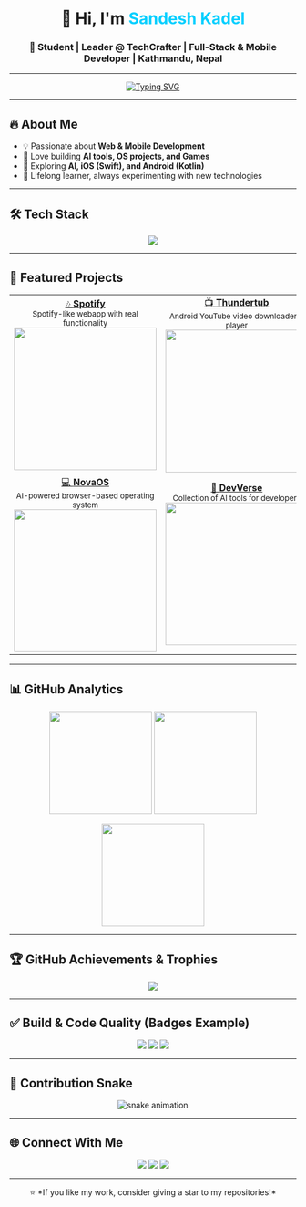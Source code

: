 <!-- Profile Header -->
<h1 align="center">👋 Hi, I'm <span style="color:#00CFFF;">Sandesh Kadel</span></h1>
<h3 align="center">🚀 Student | Leader @ TechCrafter | Full-Stack & Mobile Developer | Kathmandu, Nepal</h3>

---

<!-- Typing Animation -->
<p align="center">
  <a href="https://github.com/Sandeshkadel">
    <img src="https://readme-typing-svg.herokuapp.com?font=Fira+Code&weight=600&size=24&pause=1000&color=00CFFF&center=true&vCenter=true&width=600&lines=💻+Web+%26+Mobile+Developer;🚀+Exploring+AI+and+OS+Projects;🎯+Building+Creative+Coding+Experiences;🌐+TechCrafter+Leader" alt="Typing SVG" />
  </a>
</p>

---

## 🔥 About Me
- 💡 Passionate about **Web & Mobile Development**
- 🎨 Love building **AI tools, OS projects, and Games**
- 📱 Exploring **AI, iOS (Swift), and Android (Kotlin)**
- 🌱 Lifelong learner, always experimenting with new technologies  

---

## 🛠 Tech Stack
<p align="center">
  <img src="https://skillicons.dev/icons?i=python,c,js,html,css,swift,kotlin,react,nodejs,tailwind,git,github,vscode,androidstudio,xcode" />
</p>

---

## 🚀 Featured Projects  

<table>
  <tr>
    <td align="center">
      <a href="https://sandeshkadel.github.io/Sportify/">
        🎶 <b>Spotify</b>
      </a><br/>
      <sub>Spotify-like webapp with real functionality</sub><br/>
      <img src="https://github.com/Sandeshkadel/Sportify/raw/main/demo.gif" width="250"/>
    </td>
    <td align="center">
      <a href="https://github.com/Sandeshkadel/ThanderTube">
        📺 <b>Thundertub</b>
      </a><br/>
      <sub>Android YouTube video downloader & player</sub><br/>
      <img src="https://github.com/Sandeshkadel/ThanderTube/raw/main/demo.gif" width="250"/>
    </td>
  </tr>
  <tr>
    <td align="center">
      <a href="https://sandeshkadel.github.io/NovaOs/">
        💻 <b>NovaOS</b>
      </a><br/>
      <sub>AI-powered browser-based operating system</sub><br/>
      <img src="https://github.com/Sandeshkadel/NovaOs/raw/main/demo.gif" width="250"/>
    </td>
    <td align="center">
      <a href="https://sandeshkadel.github.io/DevVerse/">
        🤖 <b>DevVerse</b>
      </a><br/>
      <sub>Collection of AI tools for developers</sub><br/>
      <img src="https://github.com/Sandeshkadel/DevVerse/raw/main/demo.gif" width="250"/>
    </td>
  </tr>
</table>

---

## 📊 GitHub Analytics  

<p align="center">
  <img src="https://github-readme-stats.vercel.app/api?username=Sandeshkadel&show_icons=true&theme=tokyonight&hide_border=true" height="180"/>
  <img src="https://github-readme-stats.vercel.app/api/top-langs/?username=Sandeshkadel&layout=compact&theme=tokyonight&hide_border=true" height="180"/>
</p>

<p align="center">
  <img src="https://github-readme-streak-stats.herokuapp.com/?user=Sandeshkadel&theme=tokyonight&hide_border=true" height="180"/>
</p>

---

## 🏆 GitHub Achievements & Trophies
<p align="center">
  <img src="https://github-profile-trophy.vercel.app/?username=Sandeshkadel&theme=tokyonight&no-frame=true&margin-w=10" />
</p>

---

## ✅ Build & Code Quality (Badges Example)

<p align="center">
  <img src="https://img.shields.io/badge/build-passing-brightgreen?style=for-the-badge&logo=github" />
  <img src="https://img.shields.io/badge/code%20quality-A%2B-blue?style=for-the-badge&logo=checkmarx" />
  <img src="https://img.shields.io/badge/tests-100%25-success?style=for-the-badge&logo=jest" />
</p>

---

## 🐍 Contribution Snake  
<p align="center">
  <img src="https://raw.githubusercontent.com/Sandeshkadel/Sandeshkadel/output/github-contribution-grid-snake.svg" alt="snake animation"/>
</p>

---

## 🌐 Connect With Me  
<p align="center">
  <a href="https://www.sandeshkadel23.com.np"><img src="https://img.shields.io/badge/🌐_Portfolio-00CFFF?style=for-the-badge" /></a>
  <a href="https://youtube.com/@Code_With_Sandesh"><img src="https://img.shields.io/badge/🎥_YouTube-FF0000?style=for-the-badge" /></a>
  <a href="mailto:sandeshkadel@gmail.com"><img src="https://img.shields.io/badge/📧_Email-0078D4?style=for-the-badge" /></a>
</p>

---

<p align="center">
  ⭐️ *If you like my work, consider giving a star to my repositories!*
</p>
